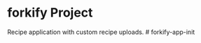 # forkify Project

Recipe application with custom recipe uploads.
#   f o r k i f y - a p p - i n i t  
 